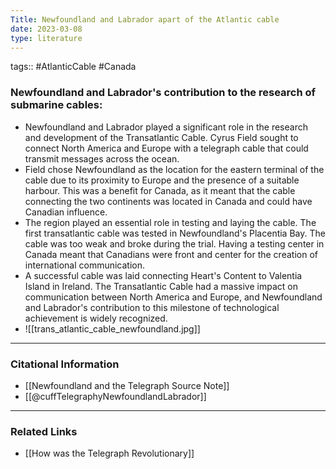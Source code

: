 ```yaml
---
Title: Newfoundland and Labrador apart of the Atlantic cable
date: 2023-03-08
type: literature
---
```

tags:: #AtlanticCable #Canada 

### Newfoundland and Labrador's contribution to the research of submarine cables:

-  Newfoundland and Labrador played a significant role in the research and development of the Transatlantic Cable. Cyrus Field sought to connect North America and Europe with a telegraph cable that could transmit messages across the ocean. 
- Field chose Newfoundland as the location for the eastern terminal of the cable due to its proximity to Europe and the presence of a suitable harbour. This was a benefit for Canada, as it meant that the cable connecting the two continents was located in Canada and could have Canadian influence.
- The region played an essential role in testing and laying the cable. The first transatlantic cable was tested in Newfoundland's Placentia Bay. The cable was too weak and broke during the trial. Having a testing center in Canada meant that Canadians were front and center for the creation of international communication. 
- A successful cable was laid connecting Heart's Content to Valentia Island in Ireland. The Transatlantic Cable had a massive impact on communication between North America and Europe, and Newfoundland and Labrador's contribution to this milestone of technological achievement is widely recognized.
- ![[trans_atlantic_cable_newfoundland.jpg]]

---
### Citational Information

- [[Newfoundland and the Telegraph Source Note]]
- [[@cuffTelegraphyNewfoundlandLabrador]]

---

### Related Links
- [[How was the Telegraph Revolutionary]]